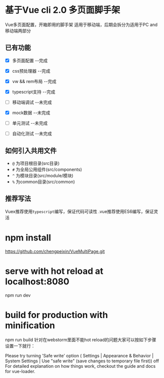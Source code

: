 # 基于Vue cli 2.0 多页面脚手架
Vue多页面配置，开箱即用的脚手架
适用于移动端，后期会拆分为适用于PC and 移动端两部分

## 已有功能

+ [x] 多页面配置 --完成

+ [x] css预处理器 --完成

+ [x] vw && rem布局 --完成

+ [x] typescript支持 --完成

+ [ ] 移动端调试 --未完成

+ [x] mock数据 --未完成

+ [ ] 单元测试 --未完成

+ [ ] 自动化测试 --未完成


## 如何引入共用文件
- `@` 为项目根目录(src目录)
- `#` 为全局公用组件(src/components)
- `^` 为模块目录(src/module/模块)
- `%` 为common目录(src/common)

## 推荐写法
Vuex推荐使用`typescript`编写，保证代码可读性
.vue推荐使用ES6编写，保证灵活

# npm install

https://github.com/chengpeixin/VueMultiPage.git
# serve with hot reload at localhost:8080
npm run dev

# build for production with minification
npm run build
针对在webstorm里面不能hot reload的问题大家可以按如下步骤设置一下就行：

Please try turning 'Safe write' option ( Settings | Appearance & Behavior | System Settings | Use "safe write" (save changes to temporary file first)) off
For detailed explanation on how things work, checkout the guide and docs for vue-loader.
